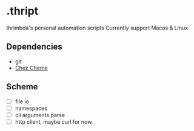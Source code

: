 # .thript

thrimbda's personal automation scripts
Currently support Macos & Linux

## Dependencies

- git
- [Chez Cheme](https://github.com/cisco/ChezScheme/releases)

## Scheme

- [ ] file io
- [ ] namespaces
- [ ] cli arguments parse
- [ ] http client, maybe curl for now.
